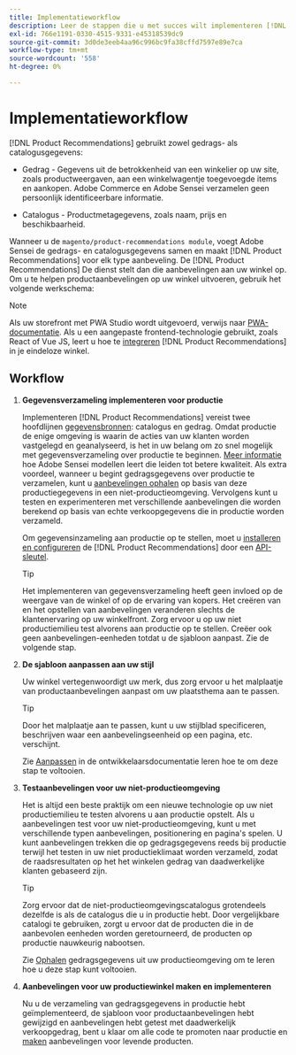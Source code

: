 ```yaml
---
title: Implementatieworkflow
description: Leer de stappen die u met succes wilt implementeren [!DNL Product Recommendations] op je winkel.
exl-id: 766e1191-0330-4515-9331-e45318539dc9
source-git-commit: 3d0de3eeb4aa96c996bc9fa38cffd7597e89e7ca
workflow-type: tm+mt
source-wordcount: '558'
ht-degree: 0%

---
```


# Implementatieworkflow

[!DNL Product Recommendations] gebruikt zowel gedrags- als catalogusgegevens:

- Gedrag - Gegevens uit de betrokkenheid van een winkelier op uw site, zoals productweergaven, aan een winkelwagentje toegevoegde items en aankopen. Adobe Commerce en Adobe Sensei verzamelen geen persoonlijk identificeerbare informatie.

- Catalogus - Productmetagegevens, zoals naam, prijs en beschikbaarheid.

Wanneer u de `magento/product-recommendations module`, voegt Adobe Sensei de gedrags- en catalogusgegevens samen en maakt [!DNL Product Recommendations] voor elk type aanbeveling. De [!DNL Product Recommendations] De dienst stelt dan die aanbevelingen aan uw winkel op. Om u te helpen productaanbevelingen op uw winkel uitvoeren, gebruik het volgende werkschema:

>[!NOTE]
>
> Als uw storefront met PWA Studio wordt uitgevoerd, verwijs naar [PWA-documentatie](https://developer.adobe.com/commerce/pwa-studio/integrations/product-recommendations/). Als u een aangepaste frontend-technologie gebruikt, zoals React of Vue JS, leert u hoe te [integreren](headless.md) [!DNL Product Recommendations] in je eindeloze winkel.

## Workflow

1. **Gegevensverzameling implementeren voor productie**

   Implementeren [!DNL Product Recommendations] vereist twee hoofdlijnen [gegevensbronnen](type.md): catalogus en gedrag. Omdat productie de enige omgeving is waarin de acties van uw klanten worden vastgelegd en geanalyseerd, is het in uw belang om zo snel mogelijk met gegevensverzameling over productie te beginnen. [Meer informatie](behavioral-data.md) hoe Adobe Sensei modellen leert die leiden tot betere kwaliteit. Als extra voordeel, wanneer u begint gedragsgegevens over productie te verzamelen, kunt u [aanbevelingen ophalen](verify.md) op basis van deze productiegegevens in een niet-productieomgeving. Vervolgens kunt u testen en experimenteren met verschillende aanbevelingen die worden berekend op basis van echte verkoopgegevens die in productie worden verzameld.

   Om gegevensinzameling aan productie op te stellen, moet u [installeren en configureren](install-configure.md) de [!DNL Product Recommendations] door een [API-sleutel](https://experienceleague.adobe.com/docs/commerce-merchant-services/user-guides/integration-services/saas.html).

   >[!TIP]
   >
   > Het implementeren van gegevensverzameling heeft geen invloed op de weergave van de winkel of op de ervaring van kopers. Het creëren van en het opstellen van aanbevelingen veranderen slechts de klantenervaring op uw winkelfront. Zorg ervoor u op uw niet productiemilieu test alvorens aan productie op te stellen. Creëer ook geen aanbevelingen-eenheden totdat u de sjabloon aanpast. Zie de volgende stap.

1. **De sjabloon aanpassen aan uw stijl**

   Uw winkel vertegenwoordigt uw merk, dus zorg ervoor u het malplaatje van productaanbevelingen aanpast om uw plaatsthema aan te passen.

   >[!TIP]
   >
   > Door het malplaatje aan te passen, kunt u uw stijlblad specificeren, beschrijven waar een aanbevelingseenheid op een pagina, etc. verschijnt.

   Zie [Aanpassen](https://experienceleague.adobe.com/docs/commerce-merchant-services/product-recommendations/developer/customize.html) in de ontwikkelaarsdocumentatie leren hoe te om deze stap te voltooien.

1. **Testaanbevelingen voor uw niet-productieomgeving**

   Het is altijd een beste praktijk om een nieuwe technologie op uw niet productiemilieu te testen alvorens u aan productie opstelt. Als u aanbevelingen test voor uw niet-productieomgeving, kunt u met verschillende typen aanbevelingen, positionering en pagina&#39;s spelen. U kunt aanbevelingen trekken die op gedragsgegevens reeds bij productie terwijl het testen in uw niet productieklimaat worden verzameld, zodat de raadsresultaten op het het winkelen gedrag van daadwerkelijke klanten gebaseerd zijn.

   >[!TIP]
   >
   > Zorg ervoor dat de niet-productieomgevingscatalogus grotendeels dezelfde is als de catalogus die u in productie hebt. Door vergelijkbare catalogi te gebruiken, zorgt u ervoor dat de producten die in de aanbevolen eenheden worden geretourneerd, de producten op productie nauwkeurig nabootsen.

   Zie [Ophalen](staging-environment.md) gedragsgegevens uit uw productieomgeving om te leren hoe u deze stap kunt voltooien.

1. **Aanbevelingen voor uw productiewinkel maken en implementeren**

   Nu u de verzameling van gedragsgegevens in productie hebt geïmplementeerd, de sjabloon voor productaanbevelingen hebt gewijzigd en aanbevelingen hebt getest met daadwerkelijk verkoopgedrag, bent u klaar om alle code te promoten naar productie en [maken](create.md) aanbevelingen voor levende producten.
